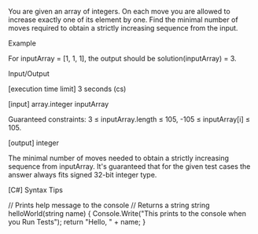 You are given an array of integers. On each move you are allowed to increase exactly one of its element by one. Find the minimal number of moves required to obtain a strictly increasing sequence from the input.

Example

For inputArray = [1, 1, 1], the output should be
solution(inputArray) = 3.

Input/Output

[execution time limit] 3 seconds (cs)

[input] array.integer inputArray

Guaranteed constraints:
3 ≤ inputArray.length ≤ 105,
-105 ≤ inputArray[i] ≤ 105.

[output] integer

The minimal number of moves needed to obtain a strictly increasing sequence from inputArray.
It's guaranteed that for the given test cases the answer always fits signed 32-bit integer type.

[C#] Syntax Tips

// Prints help message to the console
// Returns a string
string helloWorld(string name) {
    Console.Write("This prints to the console when you Run Tests");
    return "Hello, " + name;
}
